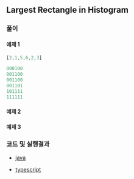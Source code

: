## Largest Rectangle in Histogram

### 풀이

#### 예제 1
```ts
[2,1,5,6,2,3]

000100
001100
001100
001101
101111
111111

```

#### 예제 2

#### 예제 3


### 코드 및 실행결과

* [java](./_java/Solution.java)

* [typescript](./_typescript/largest_rectangle.ts)
